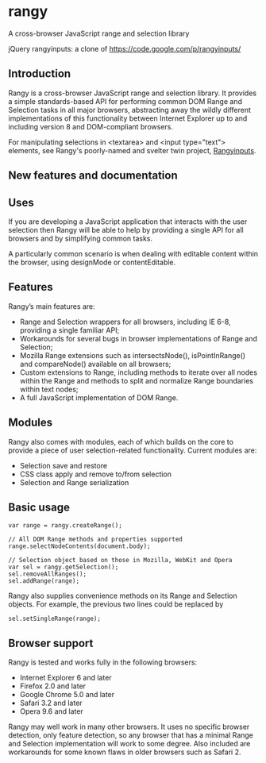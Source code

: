 rangy
=====

A cross-browser JavaScript range and selection library

jQuery rangyinputs: a clone of https://code.google.com/p/rangyinputs/



Introduction
------------

Rangy is a cross-browser JavaScript range and selection library. 
It provides a simple standards-based API for performing common DOM Range and Selection tasks in all major browsers, 
abstracting away the wildly different implementations of this functionality between Internet Explorer up to and 
including version 8 and DOM-compliant browsers.

For manipulating selections in &lt;textarea> and &lt;input type="text"> elements, see Rangy's poorly-named and svelter twin project, [Rangyinputs](../rangyinputs/).


New features and documentation
------------------------------

Uses
----

If you are developing a JavaScript application that interacts with the user selection 
then Rangy will be able to help by providing a single API for all browsers and by simplifying common tasks.

A particularly common scenario is when dealing with editable content within the browser, using designMode or contentEditable.


Features
--------

Rangy’s main features are:

- Range and Selection wrappers for all browsers, including IE 6-8, providing a single familiar API;
- Workarounds for several bugs in browser implementations of Range and Selection;
- Mozilla Range extensions such as intersectsNode(), isPointInRange() and compareNode() available on all browsers;
- Custom extensions to Range, including methods to iterate over all nodes within the Range and methods to split and normalize Range boundaries within text nodes;
- A full JavaScript implementation of DOM Range.


Modules
-------

Rangy also comes with modules, each of which builds on the core to provide a piece of user selection-related functionality. Current modules are:

- Selection save and restore
- CSS class apply and remove to/from selection
- Selection and Range serialization


Basic usage
-----------

```
var range = rangy.createRange();

// All DOM Range methods and properties supported
range.selectNodeContents(document.body);

// Selection object based on those in Mozilla, WebKit and Opera
var sel = rangy.getSelection();
sel.removeAllRanges();
sel.addRange(range);
```

Rangy also supplies convenience methods on its Range and Selection objects. For example, the previous two lines could be replaced by

```
sel.setSingleRange(range);
```


Browser support
---------------

Rangy is tested and works fully in the following browsers:

- Internet Explorer 6 and later
- Firefox 2.0 and later
- Google Chrome 5.0 and later
- Safari 3.2 and later
- Opera 9.6 and later

Rangy may well work in many other browsers. 
It uses no specific browser detection, only feature detection, so any browser that has a minimal Range and Selection implementation 
will work to some degree. Also included are workarounds for some known flaws in older browsers such as Safari 2.
